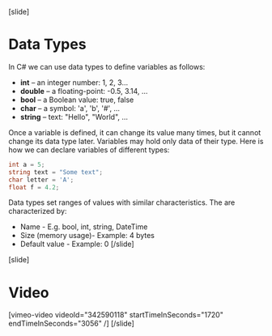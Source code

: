 [slide]
# Data Types
In C# we can use data types to define variables as follows:
  * **int** – an integer number: 1, 2, 3…
  * **double** – a floating-point: -0.5, 3.14, …
  * **bool** – a Boolean value: true, false
  * **char** – a symbol: 'a', 'b', '#', …
  * **string** – text: "Hello", "World", …

Once a variable is defined, it can change its value many times, but 
it cannot change its data type later. Variables may hold only data 
of their type. Here is how we can declare variables of different types:
```csharp
int a = 5;
string text = "Some text";
char letter = 'A';
float f = 4.2;
```

Data types set ranges of values with similar characteristics.
The are characterized by:
  * Name - E.g. bool, int, string, DateTime
  * Size (memory usage)- Example: 4 bytes
  * Default value - Example: 0
[/slide]

[slide]
# Video

[vimeo-video videoId="342590118" startTimeInSeconds="1720" endTimeInSeconds="3056" /]
[/slide]